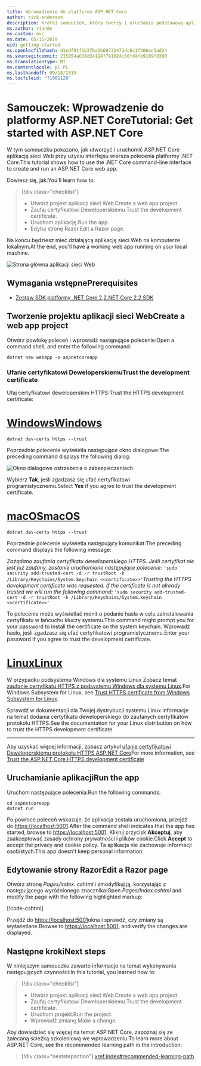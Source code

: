 ```yaml
---
title: Wprowadzenie do platformy ASP.NET Core
author: rick-anderson
description: Krótki samouczek, który tworzy i uruchamia podstawową aplikację Hello world przy użyciu ASP.NET Core.
ms.author: riande
ms.custom: mvc
ms.date: 05/15/2019
uid: getting-started
ms.openlocfilehash: d1edf91f1b37ba2b69732471dc6c1f306ac5ad24
ms.sourcegitcommit: 215954a638d24124f791024c66fd4fb9109fd380
ms.translationtype: MT
ms.contentlocale: pl-PL
ms.lasthandoff: 09/18/2019
ms.locfileid: "71081129"
---
```

# <a name="tutorial-get-started-with-aspnet-core"></a><span data-ttu-id="781ab-103">Samouczek: Wprowadzenie do platformy ASP.NET Core</span><span class="sxs-lookup"><span data-stu-id="781ab-103">Tutorial: Get started with ASP.NET Core</span></span>

<span data-ttu-id="781ab-104">W tym samouczku pokazano, jak utworzyć i uruchomić ASP.NET Core aplikację sieci Web przy użyciu interfejsu wiersza polecenia platformy .NET Core.</span><span class="sxs-lookup"><span data-stu-id="781ab-104">This tutorial shows how to use the .NET Core command-line interface to create and run an ASP.NET Core web app.</span></span>

<span data-ttu-id="781ab-105">Dowiesz się, jak:</span><span class="sxs-lookup"><span data-stu-id="781ab-105">You'll learn how to:</span></span>

> [!div class="checklist"]
> * <span data-ttu-id="781ab-106">Utwórz projekt aplikacji sieci Web.</span><span class="sxs-lookup"><span data-stu-id="781ab-106">Create a web app project.</span></span>
> * <span data-ttu-id="781ab-107">Zaufaj certyfikatowi Deweloperskiemu.</span><span class="sxs-lookup"><span data-stu-id="781ab-107">Trust the development certificate.</span></span>
> * <span data-ttu-id="781ab-108">Uruchom aplikację.</span><span class="sxs-lookup"><span data-stu-id="781ab-108">Run the app.</span></span>
> * <span data-ttu-id="781ab-109">Edytuj stronę Razor.</span><span class="sxs-lookup"><span data-stu-id="781ab-109">Edit a Razor page.</span></span>

<span data-ttu-id="781ab-110">Na końcu będziesz mieć działającą aplikację sieci Web na komputerze lokalnym.</span><span class="sxs-lookup"><span data-stu-id="781ab-110">At the end, you'll have a working web app running on your local machine.</span></span>

![Strona główna aplikacji sieci Web](_static/home-page.png)

## <a name="prerequisites"></a><span data-ttu-id="781ab-112">Wymagania wstępne</span><span class="sxs-lookup"><span data-stu-id="781ab-112">Prerequisites</span></span>

* [<span data-ttu-id="781ab-113">Zestaw SDK platformy .NET Core 2,2</span><span class="sxs-lookup"><span data-stu-id="781ab-113">.NET Core 2.2 SDK</span></span>](https://www.microsoft.com/net/download/all)

## <a name="create-a-web-app-project"></a><span data-ttu-id="781ab-114">Tworzenie projektu aplikacji sieci Web</span><span class="sxs-lookup"><span data-stu-id="781ab-114">Create a web app project</span></span>

<span data-ttu-id="781ab-115">Otwórz powłokę poleceń i wprowadź następujące polecenie:</span><span class="sxs-lookup"><span data-stu-id="781ab-115">Open a command shell, and enter the following command:</span></span>

```dotnetcli
dotnet new webapp -o aspnetcoreapp
```

### <a name="trust-the-development-certificate"></a><span data-ttu-id="781ab-116">Ufanie certyfikatowi Deweloperskiemu</span><span class="sxs-lookup"><span data-stu-id="781ab-116">Trust the development certificate</span></span>

<span data-ttu-id="781ab-117">Ufaj certyfikatowi deweloperskim HTTPS:</span><span class="sxs-lookup"><span data-stu-id="781ab-117">Trust the HTTPS development certificate:</span></span>

# <a name="windowstabwindows"></a>[<span data-ttu-id="781ab-118">Windows</span><span class="sxs-lookup"><span data-stu-id="781ab-118">Windows</span></span>](#tab/windows)

```dotnetcli
dotnet dev-certs https --trust
```

<span data-ttu-id="781ab-119">Poprzednie polecenie wyświetla następujące okno dialogowe:</span><span class="sxs-lookup"><span data-stu-id="781ab-119">The preceding command displays the following dialog:</span></span>

![Okno dialogowe ostrzeżenia o zabezpieczeniach](~/getting-started/_static/cert.png)

<span data-ttu-id="781ab-121">Wybierz **Tak**, jeśli zgadzasz się ufać certyfikatowi programistycznemu.</span><span class="sxs-lookup"><span data-stu-id="781ab-121">Select **Yes** if you agree to trust the development certificate.</span></span>

# <a name="macostabmacos"></a>[<span data-ttu-id="781ab-122">macOS</span><span class="sxs-lookup"><span data-stu-id="781ab-122">macOS</span></span>](#tab/macos)

```dotnetcli
dotnet dev-certs https --trust
```

<span data-ttu-id="781ab-123">Poprzednie polecenie wyświetla następujący komunikat:</span><span class="sxs-lookup"><span data-stu-id="781ab-123">The preceding command displays the following message:</span></span>

<span data-ttu-id="781ab-124">*Zażądano zaufania certyfikatu deweloperskiego HTTPS. Jeśli certyfikat nie jest już zaufany, zostanie uruchomione następujące polecenie:* `'sudo security add-trusted-cert -d -r trustRoot -k /Library/Keychains/System.keychain <<certificate>>'`</span><span class="sxs-lookup"><span data-stu-id="781ab-124">*Trusting the HTTPS development certificate was requested. If the certificate is not already trusted we will run the following command:* `'sudo security add-trusted-cert -d -r trustRoot -k /Library/Keychains/System.keychain <<certificate>>'`</span></span>

<span data-ttu-id="781ab-125">To polecenie może wyświetlać monit o podanie hasła w celu zainstalowania certyfikatu w łańcuchu kluczy systemu.</span><span class="sxs-lookup"><span data-stu-id="781ab-125">This command might prompt you for your password to install the certificate on the system keychain.</span></span> <span data-ttu-id="781ab-126">Wprowadź hasło, jeśli zgadzasz się ufać certyfikatowi programistycznemu.</span><span class="sxs-lookup"><span data-stu-id="781ab-126">Enter your password if you agree to trust the development certificate.</span></span>

# <a name="linuxtablinux"></a>[<span data-ttu-id="781ab-127">Linux</span><span class="sxs-lookup"><span data-stu-id="781ab-127">Linux</span></span>](#tab/linux)

<span data-ttu-id="781ab-128">W przypadku podsystemu Windows dla systemu Linux Zobacz temat [zaufanie certyfikatu HTTPS z podsystemu Windows dla systemu Linux](xref:security/enforcing-ssl#wsl).</span><span class="sxs-lookup"><span data-stu-id="781ab-128">For Windows Subsystem for Linux, see [Trust HTTPS certificate from Windows Subsystem for Linux](xref:security/enforcing-ssl#wsl).</span></span>

<span data-ttu-id="781ab-129">Sprawdź w dokumentacji dla Twojej dystrybucji systemu Linux informacje na temat dodania certyfikatu deweloperskiego do zaufanych certyfikatów protokołu HTTPS.</span><span class="sxs-lookup"><span data-stu-id="781ab-129">See the documentation for your Linux distribution on how to trust the HTTPS development certificate.</span></span>

---

<span data-ttu-id="781ab-130">Aby uzyskać więcej informacji, zobacz artykuł [ufanie certyfikatowi Deweloperskiemu protokołu HTTPS ASP.NET Core](xref:security/enforcing-ssl#trust-the-aspnet-core-https-development-certificate-on-windows-and-macos)</span><span class="sxs-lookup"><span data-stu-id="781ab-130">For more information, see [Trust the ASP.NET Core HTTPS development certificate](xref:security/enforcing-ssl#trust-the-aspnet-core-https-development-certificate-on-windows-and-macos)</span></span>

## <a name="run-the-app"></a><span data-ttu-id="781ab-131">Uruchamianie aplikacji</span><span class="sxs-lookup"><span data-stu-id="781ab-131">Run the app</span></span>

<span data-ttu-id="781ab-132">Uruchom następujące polecenia:</span><span class="sxs-lookup"><span data-stu-id="781ab-132">Run the following commands:</span></span>

```dotnetcli
cd aspnetcoreapp
dotnet run
```

<span data-ttu-id="781ab-133">Po powłoce poleceń wskazuje, że aplikacja została uruchomiona, przejdź do [https://localhost:5001](https://localhost:5001).</span><span class="sxs-lookup"><span data-stu-id="781ab-133">After the command shell indicates that the app has started, browse to [https://localhost:5001](https://localhost:5001).</span></span> <span data-ttu-id="781ab-134">Kliknij przycisk **Akceptuj**, aby zaakceptować zasady ochrony prywatności i plików cookie.</span><span class="sxs-lookup"><span data-stu-id="781ab-134">Click **Accept** to accept the privacy and cookie policy.</span></span> <span data-ttu-id="781ab-135">Ta aplikacja nie zachowuje informacji osobistych.</span><span class="sxs-lookup"><span data-stu-id="781ab-135">This app doesn't keep personal information.</span></span>

## <a name="edit-a-razor-page"></a><span data-ttu-id="781ab-136">Edytowanie strony Razor</span><span class="sxs-lookup"><span data-stu-id="781ab-136">Edit a Razor page</span></span>

<span data-ttu-id="781ab-137">Otwórz stronę *Pages/index. cshtml* i zmodyfikuj ją, korzystając z następującego wyróżnionego znacznika:</span><span class="sxs-lookup"><span data-stu-id="781ab-137">Open *Pages/Index.cshtml* and modify the page with the following highlighted markup:</span></span>

[!code-cshtml[](sample/index.cshtml?highlight=9)]

<span data-ttu-id="781ab-138">Przejdź do [https://localhost:5001](https://localhost:5001)okna i sprawdź, czy zmiany są wyświetlane.</span><span class="sxs-lookup"><span data-stu-id="781ab-138">Browse to [https://localhost:5001](https://localhost:5001), and verify the changes are displayed.</span></span>

## <a name="next-steps"></a><span data-ttu-id="781ab-139">Następne kroki</span><span class="sxs-lookup"><span data-stu-id="781ab-139">Next steps</span></span>

<span data-ttu-id="781ab-140">W niniejszym samouczku zawarto informacje na temat wykonywania następujących czynności:</span><span class="sxs-lookup"><span data-stu-id="781ab-140">In this tutorial, you learned how to:</span></span>

> [!div class="checklist"]
> * <span data-ttu-id="781ab-141">Utwórz projekt aplikacji sieci Web.</span><span class="sxs-lookup"><span data-stu-id="781ab-141">Create a web app project.</span></span>
> * <span data-ttu-id="781ab-142">Zaufaj certyfikatowi Deweloperskiemu.</span><span class="sxs-lookup"><span data-stu-id="781ab-142">Trust the development certificate.</span></span>
> * <span data-ttu-id="781ab-143">Uruchom projekt.</span><span class="sxs-lookup"><span data-stu-id="781ab-143">Run the project.</span></span>
> * <span data-ttu-id="781ab-144">Wprowadź zmianę.</span><span class="sxs-lookup"><span data-stu-id="781ab-144">Make a change.</span></span>

<span data-ttu-id="781ab-145">Aby dowiedzieć się więcej na temat ASP.NET Core, zapoznaj się ze zalecaną ścieżką szkoleniową we wprowadzeniu:</span><span class="sxs-lookup"><span data-stu-id="781ab-145">To learn more about ASP.NET Core, see the recommended learning path in the introduction:</span></span>

> [!div class="nextstepaction"]
> <xref:index#recommended-learning-path>
